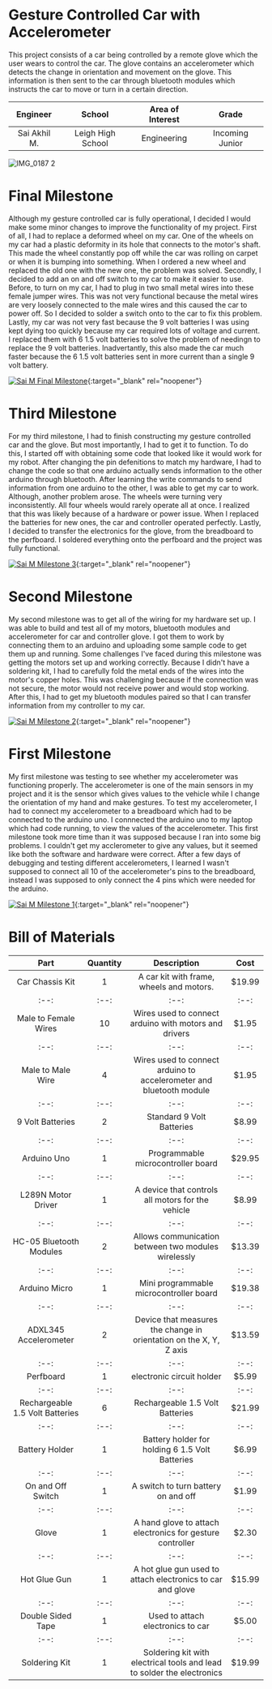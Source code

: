 ﻿# Gesture Controlled Car with Accelerometer 
 This project consists of a car being controlled by a remote glove which the user wears to control the car. The glove contains an accelerometer which detects the change in orientation and movement on the glove. This information is then sent to the car through bluetooth modules which instructs the car to move or turn in a certain direction. 
 
| **Engineer** | **School** | **Area of Interest** | **Grade** |
|:--:|:--:|:--:|:--:|
| Sai Akhil M. | Leigh High School |  Engineering | Incoming Junior |

![IMG_0187 2](https://user-images.githubusercontent.com/107707485/178119825-787abb3a-561c-472b-9d61-601082b2011a.png)


# Final Milestone
Although my gesture controlled car is fully operational, I decided I would make some minor changes to improve the functionality of my project. First of all, I had to replace a deformed wheel on my car. One of the wheels on my car had a plastic deformity in its hole that connects to the motor's shaft. This made the wheel constantly pop off while the car was rolling on carpet or when it is bumping into something. When I ordered a new wheel and replaced the old one with the new one, the problem was solved. Secondly, I decided to add an on and off switch to my car to make it easier to use. Before, to turn on my car, I had to plug in two small metal wires into these female jumper wires. This was not very functional because the metal wires are very loosely connected to the male wires and this caused the car to power off. So I decided to solder a switch onto to the car to fix this problem. Lastly, my car was not very fast because the 9 volt batteries I was using kept dying too quickly because my car required lots of voltage and current. I replaced them with 6 1.5 volt batteries to solve the problem of needingn to replace the 9 volt batteries. Inadvertantly, this also made the car much faster because the 6 1.5 volt batteries sent in more current than a single 9 volt battery.  


[![Sai M Final Milestone](https://res.cloudinary.com/marcomontalbano/image/upload/v1657241515/video_to_markdown/images/youtube---rvkxtqyjBE-c05b58ac6eb4c4700831b2b3070cd403.jpg)](https://www.youtube.com/watch?v=-rvkxtqyjBE "Sai M Final Milestone"){:target="_blank" rel="noopener"}
  
  
# Third Milestone
For my third milestone, I had to finish constructing my gesture controlled car and the glove. But most importantly, I had to get it to function. To do this, I started off with obtaining some code that looked like it would work for my robot. After changing the pin defenitions to match my hardware, I had to change the code so that one arduino actually sends information to the other arduino through bluetooth. After learning the write commands to send information from one arduino to the other, I was able to get my car to work. Although, another problem arose. The wheels were turning very inconsistently. All four wheels would rarely operate all at once. I realized that this was likely because of a hardware or power issue. When I replaced the batteries for new ones, the car and controller operated perfectly. Lastly, I decided to transfer the electronics for the glove, from the breadboard to the perfboard. I soldered everything onto the perfboard and the project was fully functional. 

[![Sai M Milestone 3](https://res.cloudinary.com/marcomontalbano/image/upload/v1656700992/video_to_markdown/images/youtube--T1oWiAorU8I-c05b58ac6eb4c4700831b2b3070cd403.jpg)](https://www.youtube.com/watch?v=T1oWiAorU8I "Sai M Milestone 3"){:target="_blank" rel="noopener"}

# Second Milestone
My second milestone was to get all of the wiring for my hardware set up. I was able to build and test all of my motors, bluetooth modules and accelerometer for car and controller glove. I got them to work by connecting them to an arduino and uploading some sample code to get them up and running. Some challenges I've faced during this milestone was getting the motors set up and working correctly. Because I didn't have a soldering kit, I had to carefully fold the metal ends of the wires into the motor's copper holes. This was challenging because if the connection was not secure, the motor would not receive power and would stop working. After this, I had to get my bluetooth modules paired so that I can transfer information from my controller to my car. 

[![Sai M Milestone 2](https://res.cloudinary.com/marcomontalbano/image/upload/v1656694177/video_to_markdown/images/youtube--DmTEFThcEPY-c05b58ac6eb4c4700831b2b3070cd403.jpg)](https://www.youtube.com/watch?v=DmTEFThcEPY "Sai M Milestone 2"){:target="_blank" rel="noopener"}

# First Milestone
  

My first milestone was testing to see whether my accelerometer was functioning properly. The accelerometer is one of the main sensors in my project and it is the sensor which gives values to the vehicle while I change the orientation of my hand and make gestures. To test my accelerometer, I had to connect my accelerometer to a breadboard which had to be connected to the arduino uno. I connnected the arduino uno to my laptop which had code running, to view the values of the accelerometer. This first milestone took more time than it was supposed because I ran into some big problems. I couldn't get my acclerometer to give any values, but it seemed like both the software and hardware were correct. After a few days of debugging and testing different accelerometers, I learned I wasn't supposed to connect all 10 of the accelerometer's pins to the breadboard, instead I was supposed to only connect the 4 pins which were needed for the arduino. 

[![Sai M Milestone 1](https://res.cloudinary.com/marcomontalbano/image/upload/v1656090648/video_to_markdown/images/youtube--TC_BTJgpR0M-c05b58ac6eb4c4700831b2b3070cd403.jpg)](https://www.youtube.com/watch?v=TC_BTJgpR0M "Sai M Milestone 1"){:target="_blank" rel="noopener"}



# Bill of Materials 

| **Part** | **Quantity** | **Description** | **Cost** | 
|:--:|:--:|:--:|:--:|
| Car Chassis Kit | 1 | A car kit with frame, wheels and motors. | $19.99 |
|:--:|:--:|:--:|:--:|
| Male to Female Wires | 10 |  Wires used to connect arduino with motors and drivers | $1.95 |
|:--:|:--:|:--:|:--:|
| Male to Male Wire | 4 |  Wires used to connect arduino to accelerometer and bluetooth module | $1.95 |
|:--:|:--:|:--:|:--:|
| 9 Volt Batteries | 2 | Standard 9 Volt Batteries | $8.99 |
|:--:|:--:|:--:|:--:|
| Arduino Uno | 1 | Programmable microcontroller board | $29.95 |
|:--:|:--:|:--:|:--:|
| L289N Motor Driver | 1 | A device that controls all motors for the vehicle | $8.99 |
|:--:|:--:|:--:|:--:|
| HC-05 Bluetooth Modules | 2 | Allows communication between two modules wirelessly | $13.39 |
|:--:|:--:|:--:|:--:|
| Arduino Micro | 1 | Mini programmable microcontroller board | $19.38 |
|:--:|:--:|:--:|:--:|
| ADXL345 Accelerometer | 2 | Device that measures the change in orientation on the X, Y, Z axis | $13.59 |
|:--:|:--:|:--:|:--:|
| Perfboard | 1 | electronic circuit holder | $5.99 |
|:--:|:--:|:--:|:--:|
| Rechargeable 1.5 Volt Batteries | 6 | Rechargeable 1.5 Volt Batteries | $21.99  |
|:--:|:--:|:--:|:--:|
| Battery Holder | 1 |  Battery holder for holding 6 1.5 Volt Batteries | $6.99 |
|:--:|:--:|:--:|:--:|
| On and Off Switch | 1 |  A switch to turn battery on and off | $1.99 |
|:--:|:--:|:--:|:--:|
| Glove | 1 |  A hand glove to attach electronics for gesture controller | $2.30 |
|:--:|:--:|:--:|:--:|
| Hot Glue Gun | 1 |  A hot glue gun used to attach electronics to car and glove | $15.99 |
|:--:|:--:|:--:|:--:|
| Double Sided Tape | 1 | Used to attach electronics to car | $5.00 |
|:--:|:--:|:--:|:--:|
| Soldering Kit | 1 | Soldering kit with electrical tools and lead to solder the electronics | $19.99 |
